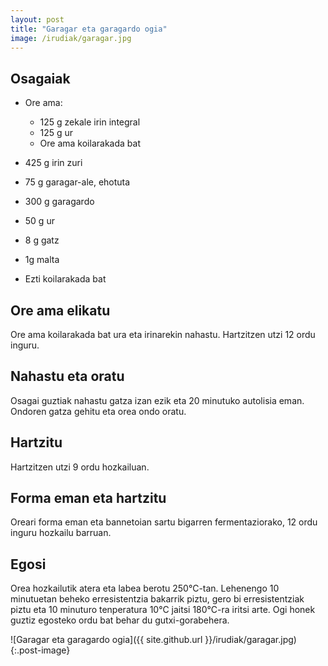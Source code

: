 ```yaml
---
layout: post
title: "Garagar eta garagardo ogia"
image: /irudiak/garagar.jpg
---
```


##  Osagaiak

* Ore ama:
  
  * 125 g zekale irin integral
  * 125 g ur
  * Ore ama koilarakada bat

* 425 g irin zuri 

* 75 g garagar-ale, ehotuta 

* 300 g garagardo

* 50 g ur

* 8 g gatz

* 1g malta

* Ezti koilarakada bat

## Ore ama elikatu

Ore ama koilarakada bat ura eta irinarekin nahastu. Hartzitzen utzi 12 ordu inguru. 

## Nahastu eta oratu

Osagai guztiak nahastu gatza izan ezik eta 20 minutuko autolisia
eman. Ondoren gatza gehitu eta orea ondo oratu.

## Hartzitu

Hartzitzen utzi 9 ordu hozkailuan. 

## Forma eman eta hartzitu

Oreari forma eman eta bannetoian sartu bigarren fermentaziorako, 12
ordu inguru hozkailu barruan.

## Egosi

Orea hozkailutik atera eta labea berotu 250&deg;C-tan. Lehenengo 10
minutuetan beheko erresistentzia bakarrik piztu, gero bi
erresistentziak piztu eta 10 minuturo tenperatura 10&deg;C jaitsi
180&deg;C-ra iritsi arte. Ogi honek guztiz egosteko ordu bat behar du
gutxi-gorabehera.

![Garagar eta garagardo ogia]({{ site.github.url }}/irudiak/garagar.jpg){:.post-image}
